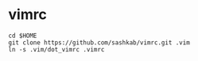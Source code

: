 vimrc
=====

    cd $HOME
    git clone https://github.com/sashkab/vimrc.git .vim
    ln -s .vim/dot_vimrc .vimrc
